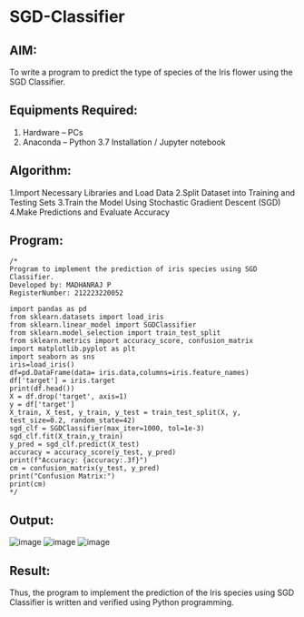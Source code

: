 # SGD-Classifier
## AIM:
To write a program to predict the type of species of the Iris flower using the SGD Classifier.

## Equipments Required:
1. Hardware – PCs
2. Anaconda – Python 3.7 Installation / Jupyter notebook

## Algorithm:
1.Import Necessary Libraries and Load Data 
2.Split Dataset into Training and Testing Sets
3.Train the Model Using Stochastic Gradient Descent (SGD)
4.Make Predictions and Evaluate Accuracy

## Program:
```
/*
Program to implement the prediction of iris species using SGD Classifier.
Developed by: MADHANRAJ P
RegisterNumber: 212223220052

import pandas as pd
from sklearn.datasets import load_iris
from sklearn.linear_model import SGDClassifier
from sklearn.model_selection import train_test_split
from sklearn.metrics import accuracy_score, confusion_matrix
import matplotlib.pyplot as plt
import seaborn as sns
iris=load_iris()
df=pd.DataFrame(data= iris.data,columns=iris.feature_names)
df['target'] = iris.target
print(df.head())
X = df.drop('target', axis=1)
y = df['target']
X_train, X_test, y_train, y_test = train_test_split(X, y, test_size=0.2, random_state=42)
sgd_clf = SGDClassifier(max_iter=1000, tol=1e-3)
sgd_clf.fit(X_train,y_train)
y_pred = sgd_clf.predict(X_test)
accuracy = accuracy_score(y_test, y_pred)
print(f"Accuracy: {accuracy:.3f}")
cm = confusion_matrix(y_test, y_pred)
print("Confusion Matrix:")
print(cm)
*/

```

## Output:
![image](https://github.com/user-attachments/assets/82dbe48b-5331-48f5-9cff-b1864cd3c9cc)
![image](https://github.com/user-attachments/assets/9c7f8e41-6d4b-4672-bf66-0ec53b641bfb)
![image](https://github.com/user-attachments/assets/fccff6e7-5e2e-4be1-b362-a0241e2afc57)




## Result:
Thus, the program to implement the prediction of the Iris species using SGD Classifier is written and verified using Python programming.
